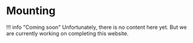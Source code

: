 # Mounting

!!! info "Coming soon"
    Unfortunately, there is no content here yet. But we are currently working on completing this website.
